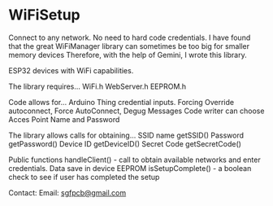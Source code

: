 # WiFiSetup
Connect to any network. No need to hard code credentials. 
I have found  that the great WiFiManager library can sometimes be too big for smaller memory devices
Therefore, with the help of Gemini, I wrote this library.

ESP32 devices with WiFi capabilities.

The library requires...
WiFi.h
WebServer.h
EEPROM.h

Code allows for...
Arduino Thing credential inputs.
Forcing Override autoconnect, Force AutoConnect, Degug Messages
Code writer can choose Acces Point Name and Password

The library allows calls for obtaining...
SSID name      getSSID()
Password       getPassword()
Device ID      getDeviceID()
Secret Code    getSecretCode()

Public functions
handleClient() - call to obtain available networks and enter credentials. Data save in device EEPROM
isSetupComplete() - a boolean check to see if user has completed the setup

Contact:
Email: sgfpcb@gmail.com
